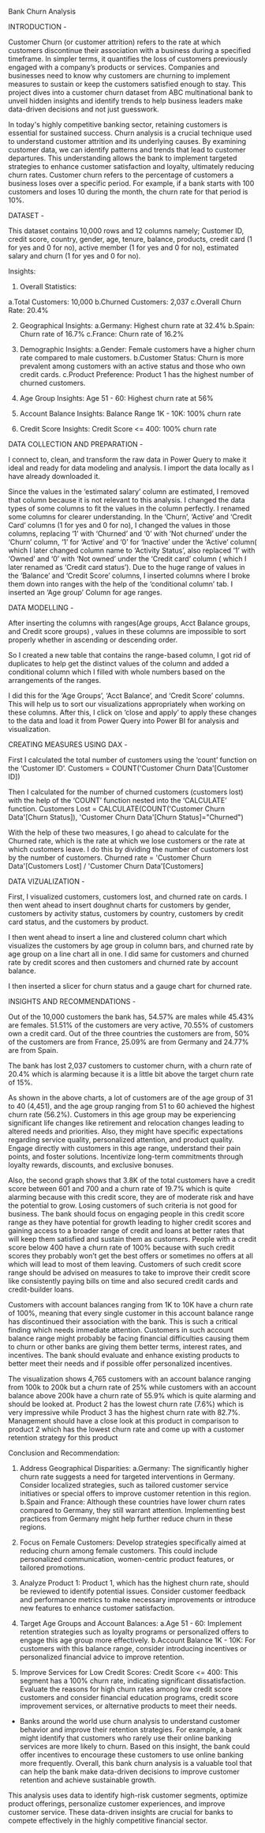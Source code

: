 Bank Churn Analysis

INTRODUCTION - 

Customer Churn (or customer attrition) refers to the rate at which customers discontinue their association with a business during a specified timeframe. In simpler terms, it quantifies the loss of customers previously engaged with a company’s products or services. Companies and businesses need to know why customers are churning to implement measures to sustain or keep the customers satisfied enough to stay. This project dives into a customer churn dataset from ABC multinational bank to unveil hidden insights and identify trends to help business leaders make data-driven decisions and not just guesswork.

In today's highly competitive banking sector, retaining customers is essential for sustained success. Churn analysis is a crucial technique used to understand customer attrition and its underlying causes. By examining customer data, we can identify patterns and trends that lead to customer departures. This understanding allows the bank to implement targeted strategies to enhance customer satisfaction and loyalty, ultimately reducing churn rates. Customer churn refers to the percentage of customers a business loses over a specific period. For example, if a bank starts with 100 customers and loses 10 during the month, the churn rate for that period is 10%.

DATASET - 

This dataset contains 10,000 rows and 12 columns namely; Customer ID, credit score, country, gender, age, tenure, balance, products, credit card (1 for yes and 0 for no), active member (1 for yes and 0 for no), estimated salary and churn (1 for yes and 0 for no).

Insights:

1) Overall Statistics:

a.Total Customers: 10,000
b.Churned Customers: 2,037
c.Overall Churn Rate: 20.4%

2) Geographical Insights:
a.Germany: Highest churn rate at 32.4%
b.Spain: Churn rate of 16.7%
c.France: Churn rate of 16.2%

3) Demographic Insights:
a.Gender: Female customers have a higher churn rate compared to male customers.
b.Customer Status: Churn is more prevalent among customers with an active status and those who own credit cards.
c.Product Preference: Product 1 has the highest number of churned customers.

4) Age Group Insights:
Age 51 - 60: Highest churn rate at 56%

5) Account Balance Insights:
Balance Range 1K - 10K: 100% churn rate

6) Credit Score Insights:
Credit Score <= 400: 100% churn rate


DATA COLLECTION AND PREPARATION - 

I connect to, clean, and transform the raw data in Power Query to make it ideal and ready for data modeling and analysis. I import the data locally as I have already downloaded it.

Since the values in the ‘estimated salary’ column are estimated, I removed that column because it is not relevant to this analysis. I changed the data types of some columns to fit the values in the column perfectly. I renamed some columns for clearer understanding. In the ‘Churn’, ‘Active’ and ‘Credit Card’ columns (1 for yes and 0 for no), I changed the values in those columns, replacing ‘1’ with ‘Churned’ and ‘0’ with ‘Not churned’ under the ‘Churn’ column, ‘1’ for ‘Active’ and ‘0’ for ‘Inactive’ under the ‘Active’ column( which I later changed column name to ‘Activity Status’, also replaced ‘1’ with ‘Owned’ and ‘0’ with ‘Not owned’ under the ‘Credit card’ column ( which I later renamed as ‘Credit card status’). Due to the huge range of values in the ‘Balance’ and ‘Credit Score’ columns, I inserted columns where I broke them down into ranges with the help of the ‘conditional column’ tab. I inserted an ‘Age group’ Column for age ranges.

DATA MODELLING - 

After inserting the columns with ranges(Age groups, Acct Balance groups, and Credit score groups) , values in these columns are impossible to sort properly whether in ascending or descending order.

So I created a new table that contains the range-based column, I got rid of duplicates to help get the distinct values of the column and added a conditional column which I filled with whole numbers based on the arrangements of the ranges.

I did this for the ‘Age Groups’, ‘Acct Balance’, and ‘Credit Score’ columns. This will help us to sort our visualizations appropriately when working on these columns. After this, I click on ‘close and apply’ to apply these changes to the data and load it from Power Query into Power BI for analysis and visualization.

CREATING MEASURES USING DAX - 

First I calculated the total number of customers using the ‘count’ function on the ‘Customer ID’. Customers = COUNT('Customer Churn Data'[Customer ID])

Then I calculated for the number of churned customers (customers lost) with the help of the ‘COUNT’ function nested into the ‘CALCULATE’ function. Customers Lost = CALCULATE(COUNT('Customer Churn Data'[Churn Status]), 'Customer Churn Data'[Churn Status]="Churned")

With the help of these two measures, I go ahead to calculate for the Churned rate, which is the rate at which we lose customers or the rate at which customers leave. I do this by dividing the number of customers lost by the number of customers. Churned rate = 'Customer Churn Data'[Customers Lost] / 'Customer Churn Data'[Customers]

DATA VIZUALIZATION - 

First, I visualized customers, customers lost, and churned rate on cards. I then went ahead to insert doughnut charts for customers by gender, customers by activity status, customers by country, customers by credit card status, and the customers by product.

I then went ahead to insert a line and clustered column chart which visualizes the customers by age group in column bars, and churned rate by age group on a line chart all in one. I did same for customers and churned rate by credit scores and then customers and churned rate by account balance.

I then inserted a slicer for churn status and a gauge chart for churned rate.

INSIGHTS AND RECOMMENDATIONS - 

Out of the 10,000 customers the bank has, 54.57% are males while 45.43% are females. 51.51% of the customers are very active, 70.55% of customers own a credit card. Out of the three countries the customers are from, 50% of the customers are from France, 25.09% are from Germany and 24.77% are from Spain.

The bank has lost 2,037 customers to customer churn, with a churn rate of 20.4% which is alarming because it is a little bit above the target churn rate of 15%.

As shown in the above charts, a lot of customers are of the age group of 31 to 40 (4,451), and the age group ranging from 51 to 60 achieved the highest churn rate (56.2%). Customers in this age group may be experiencing significant life changes like retirement and relocation changes leading to altered needs and priorities. Also, they might have specific expectations regarding service quality, personalized attention, and product quality. Engage directly with customers in this age range, understand their pain points, and foster solutions. Incentivize long-term commitments through loyalty rewards, discounts, and exclusive bonuses.

Also, the second graph shows that 3.8K of the total customers have a credit score between 601 and 700 and a churn rate of 19.7% which is quite alarming because with this credit score, they are of moderate risk and have the potential to grow. Losing customers of such criteria is not good for business. The bank should focus on engaging people in this credit score range as they have potential for growth leading to higher credit scores and gaining access to a broader range of credit and loans at better rates that will keep them satisfied and sustain them as customers. People with a credit score below 400 have a churn rate of 100% because with such credit scores they probably won’t get the best offers or sometimes no offers at all which will lead to most of them leaving. Customers of such credit score range should be advised on measures to take to improve their credit score like consistently paying bills on time and also secured credit cards and credit-builder loans.

Customers with account balances ranging from 1K to 10K have a churn rate of 100%, meaning that every single customer in this account balance range has discontinued their association with the bank. This is such a critical finding which needs immediate attention. Customers in such account balance range might probably be facing financial difficulties causing them to churn or other banks are giving them better terms, interest rates, and incentives. The bank should evaluate and enhance existing products to better meet their needs and if possible offer personalized incentives.

The visualization shows 4,765 customers with an account balance ranging from 100k to 200k but a churn rate of 25% while customers with an account balance above 200k have a churn rate of 55.9% which is quite alarming and should be looked at. Product 2 has the lowest churn rate (7.6%) which is very impressive while Product 3 has the highest churn rate with 82.7%. Management should have a close look at this product in comparison to product 2 which has the lowest churn rate and come up with a customer retention strategy for this product

Conclusion and Recommendation:

1) Address Geographical Disparities:
a.Germany: The significantly higher churn rate suggests a need for targeted interventions in Germany. Consider localized strategies, such as tailored customer service initiatives or special offers to improve customer retention in this region.
b.Spain and France: Although these countries have lower churn rates compared to Germany, they still warrant attention. Implementing best practices from Germany might help further reduce churn in these regions.

2) Focus on Female Customers:
Develop strategies specifically aimed at reducing churn among female customers. This could include personalized communication, women-centric product features, or tailored promotions.

3) Analyze Product 1:
Product 1, which has the highest churn rate, should be reviewed to identify potential issues. Consider customer feedback and performance metrics to make necessary improvements or introduce new features to enhance customer satisfaction.

4) Target Age Groups and Account Balances:
a.Age 51 - 60: Implement retention strategies such as loyalty programs or personalized offers to engage this age group more effectively.
b.Account Balance 1K - 10K: For customers with this balance range, consider introducing incentives or personalized financial advice to improve retention.

5) Improve Services for Low Credit Scores:
Credit Score <= 400: This segment has a 100% churn rate, indicating significant dissatisfaction. Evaluate the reasons for high churn rates among low credit score customers and consider financial education programs, credit score improvement services, or alternative products to meet their needs.

 * Banks around the world use churn analysis to understand customer behavior and improve their retention strategies. For example, a bank might identify that customers who rarely use their online banking services are more likely to churn. Based on this insight, the bank could offer incentives to encourage these customers to use online banking more frequently.
Overall, this bank churn analysis is a valuable tool that can help the bank make data-driven decisions to improve customer retention and achieve sustainable growth.


This analysis uses data to identify high-risk customer segments, optimize product offerings, personalize customer experiences, and improve customer service. These data-driven insights are crucial for banks to compete effectively in the highly competitive financial sector.

